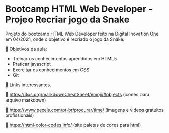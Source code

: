 # Bootcamp HTML Web Developer - Projeo Recriar jogo da Snake
Projeto do bootcamp HTML Web Developer feito na Digital Inovation One em 04/2021,
onde o objetivo é recriado o jogo da Snake.

:dart: Objetivos da aula:

- Treinar os conhecimentos aprendidos em HTML5
- Praticar javascript
- Exercitar os conhecimentos em CSS
- Git

:pushpin: Links interessantes.

:large_orange_diamond: https://3os.org/markdownCheatSheet/emoji/#objects (icones para arquivo markdown)

:large_orange_diamond: https://www.pexels.com/pt-br/procurar/time/ (imagens e videos gratuitos profissionais)

:large_orange_diamond: https://html-color-codes.info/ (site paletas de cores para html)